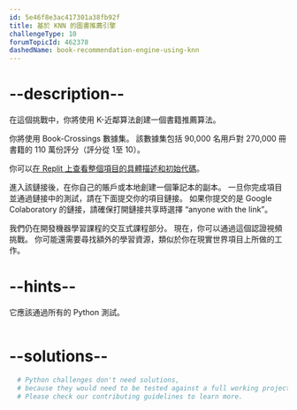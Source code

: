 ```yaml
---
id: 5e46f8e3ac417301a38fb92f
title: 基於 KNN 的圖書推薦引擎
challengeType: 10
forumTopicId: 462378
dashedName: book-recommendation-engine-using-knn
---
```


# --description--

在這個挑戰中，你將使用 K-近鄰算法創建一個書籍推薦算法。

你將使用 Book-Crossings 數據集。 該數據集包括 90,000 名用戶對 270,000 冊書籍的 110 萬份評分（評分從 1至 10）。

你可以[在 Replit 上查看整個項目的具體描述和初始代碼](https://colab.research.google.com/github/freeCodeCamp/boilerplate-book-recommendation-engine/blob/master/fcc_book_recommendation_knn.ipynb)。

進入該鏈接後，在你自己的賬戶或本地創建一個筆記本的副本。 一旦你完成項目並通過鏈接中的測試，請在下面提交你的項目鏈接。 如果你提交的是 Google Colaboratory 的鏈接，請確保打開鏈接共享時選擇 “anyone with the link”。

我們仍在開發機器學習課程的交互式課程部分。 現在，你可以通過這個認證視頻挑戰。 你可能還需要尋找額外的學習資源，類似於你在現實世界項目上所做的工作。

# --hints--

它應該通過所有的 Python 測試。

```js

```

# --solutions--

```py
  # Python challenges don't need solutions,
  # because they would need to be tested against a full working project.
  # Please check our contributing guidelines to learn more.
```
